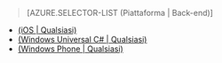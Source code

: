 ﻿> [AZURE.SELECTOR-LIST (Piattaforma | Back-end)]
- [(iOS | Qualsiasi)](mobile-services-ios-handling-conflicts-offline-data.md)
- [(Windows Universal C# | Qualsiasi)](mobile-services-windows-store-dotnet-handling-conflicts-offline-data.md)
- [(Windows Phone | Qualsiasi)](mobile-services-windows-phone-handling-conflicts-offline-data.md)
<!--HONumber=42-->
